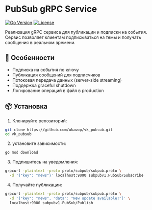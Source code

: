 # PubSub gRPC Service

[![Go Version](https://img.shields.io/github/go-mod/go-version/yourusername/vk_pubsub)](https://golang.org/)
[![License](https://img.shields.io/badge/license-MIT-blue.svg)](LICENSE)

Реализация gRPC сервиса для публикации и подписки на события. Сервис позволяет клиентам подписываться на темы и получать сообщения в реальном времени.

## 🚀 Особенности

- Подписка на события по ключу
- Публикация сообщений для подписчиков
- Потоковая передача данных (server-side streaming)
- Поддержка graceful shutdown
- Логирование операций в файл в production

## 📦 Установка

1. Клонируйте репозиторий:
```bash
git clone https://github.com/ukawop/vk_pubsub.git
cd vk_pubsub
```
2. установите зависимости:
```bash
go mod download
```
3. Подпишитесь на уведомления:
```bash
grpcurl -plaintext -proto proto/subpub/subpub.proto \
  -d '{"key": "news"}' localhost:9000 subpubv1.PubSub/Subscribe
```
4. Получайте публикации:
```bash
grpcurl -plaintext -proto proto/subpub/subpub.proto \
  -d '{"key": "news", "data": "New update available!"}' \
  localhost:9000 subpubv1.PubSub/Publish
```
